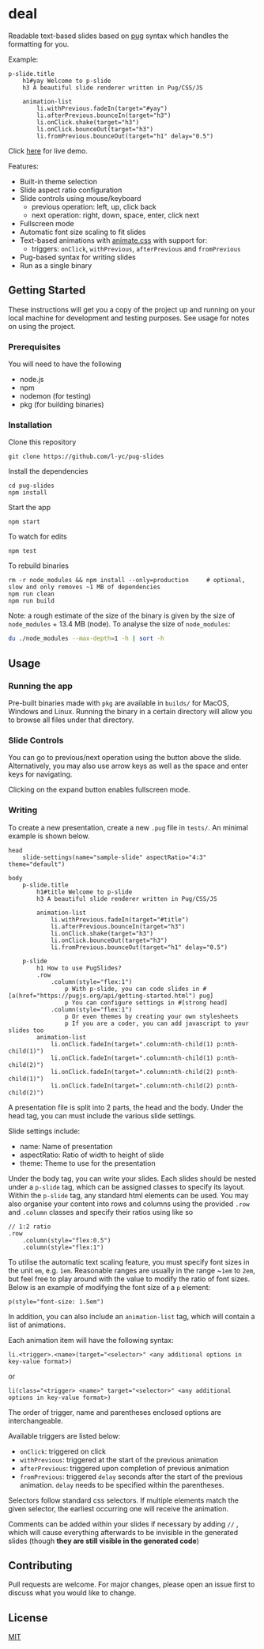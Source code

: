 # deal

Readable text-based slides based on [pug](https://github.com/pugjs/pug) syntax which handles the formatting for you.

Example:
```pug
p-slide.title
    h1#yay Welcome to p-slide
    h3 A beautiful slide renderer written in Pug/CSS/JS

    animation-list
        li.withPrevious.fadeIn(target="#yay")
        li.afterPrevious.bounceIn(target="h3")
        li.onClick.shake(target="h3")
        li.onClick.bounceOut(target="h3")
        li.fromPrevious.bounceOut(target="h1" delay="0.5")
```

Click [here](https://parangspace--lyc.repl.co) for live demo.

Features:
* Built-in theme selection
* Slide aspect ratio configuration
* Slide controls using mouse/keyboard
    * previous operation: left, up, click back
    * next operation: right, down, space, enter, click next
* Fullscreen mode
* Automatic font size scaling to fit slides
* Text-based animations with [animate.css](https://github.com/daneden/animate.css) with support for:
    * triggers: `onClick`, `withPrevious`, `afterPrevious` and `fromPrevious`
* Pug-based syntax for writing slides
* Run as a single binary

## Getting Started

These instructions will get you a copy of the project up and running on your local machine for development and testing purposes. See usage for notes on using the project.

### Prerequisites

You will need to have the following
* node.js
* npm 
* nodemon (for testing)
* pkg (for building binaries)

### Installation

Clone this repository

```shell
git clone https://github.com/l-yc/pug-slides
```

Install the dependencies

```shell
cd pug-slides
npm install
```

Start the app

```shell
npm start
```

To watch for edits
```shell
npm test
```

To rebuild binaries

```shell
rm -r node_modules && npm install --only=production     # optional, slow and only removes ~1 MB of dependencies
npm run clean
npm run build
```

Note: a rough estimate of the size of the binary is given by the size of `node_modules` + 13.4 MB (node). To analyse the size of `node_modules`:
```bash
du ./node_modules --max-depth=1 -h | sort -h
```

## Usage

### Running the app

Pre-built binaries made with `pkg` are available in `builds/` for MacOS, Windows and Linux. Running the binary in a certain directory will allow you to browse all files under that directory.

### Slide Controls

You can go to previous/next operation using the button above the slide.
Alternatively, you may also use arrow keys as well as the space and enter keys for navigating.

Clicking on the expand button enables fullscreen mode.

### Writing

To create a new presentation, create a new `.pug` file in `tests/`. An minimal example is shown below.

```pug
head
    slide-settings(name="sample-slide" aspectRatio="4:3" theme="default")

body
    p-slide.title
        h1#title Welcome to p-slide
        h3 A beautiful slide renderer written in Pug/CSS/JS

        animation-list
            li.withPrevious.fadeIn(target="#title")
            li.afterPrevious.bounceIn(target="h3")
            li.onClick.shake(target="h3")
            li.onClick.bounceOut(target="h3")
            li.fromPrevious.bounceOut(target="h1" delay="0.5")

    p-slide
        h1 How to use PugSlides?
        .row
            .column(style="flex:1")
                p With p-slide, you can code slides in #[a(href="https://pugjs.org/api/getting-started.html") pug]
                p You can configure settings in #[strong head]
            .column(style="flex:1")
                p Or even themes by creating your own stylesheets
                p If you are a coder, you can add javascript to your slides too
        animation-list
            li.onClick.fadeIn(target=".column:nth-child(1) p:nth-child(1)")
            li.onClick.fadeIn(target=".column:nth-child(1) p:nth-child(2)")
            li.onClick.fadeIn(target=".column:nth-child(2) p:nth-child(1)")
            li.onClick.fadeIn(target=".column:nth-child(2) p:nth-child(2)")
```

A presentation file is split into 2 parts, the head and the body. Under the head tag, you can must include the various slide settings.

Slide settings include:
* name: Name of presentation
* aspectRatio: Ratio of width to height of slide
* theme: Theme to use for the presentation

Under the body tag, you can write your slides. Each slides should be nested under a `p-slide` tag, which can be assigned classes to specify its layout. Within the `p-slide` tag, any standard html elements can be used.  You may also organise your content into rows and columns using the provided `.row` and `.column` classes and specify their ratios using like so

```pug
// 1:2 ratio
.row
    .column(style="flex:0.5")
    .column(style="flex:1")
```

To utilise the automatic text scaling feature, you must specify font sizes in the unit `em`, e.g. `1em`. Reasonable ranges are usually in the range ~`1em` to `2em`, but feel free to play around with the value to modify the ratio of font sizes. Below is an example of modifying the font size of a `p` element:

```pug
p(style="font-size: 1.5em")
```

In addition, you can also include an `animation-list` tag, which will contain a list of animations.

Each animation item will have the following syntax:
```pug
li.<trigger>.<name>(target="<selector>" <any additional options in key-value format>)
```
or
```pug
li(class="<trigger> <name>" target="<selector>" <any additional options in key-value format>)
```

The order of trigger, name and parentheses enclosed options are interchangeable.

Available triggers are listed below:
* `onClick`: triggered on click
* `withPrevious`: triggered at the start of the previous animation
* `afterPrevious`: triggered upon completion of previous animation
* `fromPrevious`: triggered `delay` seconds after the start of the previous animation. `delay` needs to be specified within the parentheses.

Selectors follow standard css selectors. If multiple elements match the given selector, the earliest occurring one will receive the animation.

Comments can be added within your slides if necessary by adding `//` , which will cause everything afterwards to be invisible in the generated slides (though **they are still visible in the generated code**)

## Contributing

Pull requests are welcome. For major changes, please open an issue first to discuss what you would like to change.

## License

[MIT](https://choosealicense.com/licenses/mit/)
